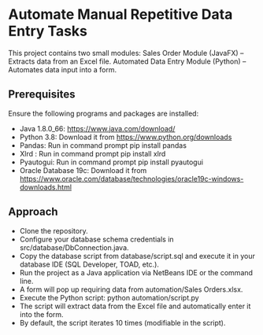# Automate Manual Repetitive Data Entry Tasks

This project contains two small modules:
Sales Order Module (JavaFX) – Extracts data from an Excel file.
Automated Data Entry Module (Python) – Automates data input into a form.

## Prerequisites

Ensure the following programs and packages are installed:

* Java 1.8.0_66: https://www.java.com/download/
* Python 3.8: Download it from https://www.python.org/downloads
* Pandas: Run in command prompt pip install pandas
* Xlrd : Run in command prompt pip install xlrd
* Pyautogui: Run in command prompt pip install pyautogui
* Oracle Database 19c: Download it from https://www.oracle.com/database/technologies/oracle19c-windows-downloads.html

## Approach

* Clone the repository.
* Configure your database schema credentials in src/database/DbConnection.java.
* Copy the database script from database/script.sql and execute it in your database IDE (SQL Developer, TOAD, etc.).
* Run the project as a Java application via NetBeans IDE or the command line.
* A form will pop up requiring data from automation/Sales Orders.xlsx.
* Execute the Python script:
python automation/script.py
* The script will extract data from the Excel file and automatically enter it into the form.
* By default, the script iterates 10 times (modifiable in the script).
